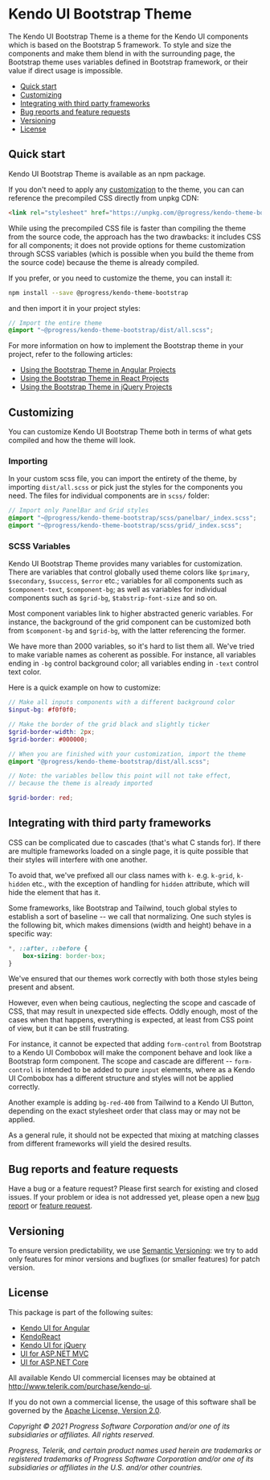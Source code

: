 # Kendo UI Bootstrap Theme

The Kendo UI Bootstrap Theme is a theme for the Kendo UI components which is based on the Bootstrap 5 framework. To style and size the components and make them blend in with the surrounding page, the Bootstrap theme uses variables defined in Bootstrap framework, or their value if direct usage is impossible.

* [Quick start](#quick-start)
* [Customizing](#customizing)
* [Integrating with third party frameworks](#integrating-with-third-party-frameworks)
* [Bug reports and feature requests](#bug-reports-and-feature-requests)
* [Versioning](#versioning)
* [License](#license)

## Quick start

Kendo UI Bootstrap Theme is available as an npm package.

If you don't need to apply any [customization](#customizing) to the theme, you can can reference the precompiled CSS directly from unpkg CDN:

```html
<link rel="stylesheet" href="https://unpkg.com/@progress/kendo-theme-bootstrap/dist/all.css" />
```

While using the precompiled CSS file is faster than compiling the theme from the source code, the approach has the two drawbacks: it includes CSS for all components; it does not provide options for theme customization through SCSS variables (which is possible when you build the theme from the source code) because the theme is already compiled.

If you prefer, or you need to customize the theme, you can install it:

```sh
npm install --save @progress/kendo-theme-bootstrap
```

and then import it in your project styles:

```scss
// Import the entire theme
@import "~@progress/kendo-theme-bootstrap/dist/all.scss";
```

For more information on how to implement the Bootstrap theme in your project, refer to the following articles:

* [Using the Bootstrap Theme in Angular Projects](https://www.telerik.com/kendo-angular-ui/components/styling/theme-bootstrap/)
* [Using the Bootstrap Theme in React Projects](https://www.telerik.com/kendo-react-ui/components/styling/theme-bootstrap/)
* [Using the Bootstrap Theme in jQuery Projects](http://docs.telerik.com/kendo-ui/styles-and-layout/sass-themes)

## Customizing

You can customize Kendo UI Bootstrap Theme both in terms of what gets compiled and how the theme will look.

### Importing

In your custom scss file, you can import the entirety of the theme, by importing `dist/all.scss` or pick just the styles for the components you need. The files for individual components are in `scss/` folder:

```scss
// Import only PanelBar and Grid styles
@import "~@progress/kendo-theme-bootstrap/scss/panelbar/_index.scss";
@import "~@progress/kendo-theme-bootstrap/scss/grid/_index.scss";
```

### SCSS Variables

Kendo UI Bootstrap Theme provides many variables for customization. There are variables that control globally used theme colors like `$primary`, `$secondary`, `$success`, `$error` etc.; variables for all components such as `$component-text`, `$component-bg`; as well as variables for individual components such as `$grid-bg`, `$tabstrip-font-size` and so on.

Most component variables link to higher abstracted generic variables. For instance, the background of the grid component can be customized both from `$component-bg` and `$grid-bg`, with the latter referencing the former.

We have more than 2000 variables, so it's hard to list them all. We've tried to make variable names as coherent as possible. For instance, all variables ending in `-bg` control background color; all variables ending in `-text` control text color.

Here is a quick example on how to customize:

```scss
// Make all inputs components with a different background color
$input-bg: #f0f0f0;

// Make the border of the grid black and slightly ticker
$grid-border-width: 2px;
$grid-border: #000000;

// When you are finished with your customization, import the theme
@import "@progress/kendo-theme-bootstrap/dist/all.scss";

// Note: the variables bellow this point will not take effect,
// because the theme is already imported

$grid-border: red;

```

## Integrating with third party frameworks

CSS can be complicated due to cascades (that's what C stands for). If there are multiple frameworks loaded on a single page, it is quite possible that their styles will interfere with one another.

To avoid that, we've prefixed all our class names with `k-` e.g. `k-grid`, `k-hidden` etc., with the exception of handling for `hidden` attribute, which will hide the element that has it.

Some frameworks, like Bootstrap and Tailwind, touch global styles to establish a sort of baseline -- we call that normalizing. One such styles is the following bit, which makes dimensions (width and height) behave in a specific way:

```css
*, ::after, ::before {
    box-sizing: border-box;
}
```

We've ensured that our themes work correctly with both those styles being present and absent.

However, even when being cautious, neglecting the scope and cascade of CSS, that may result in unexpected side effects. Oddly enough, most of the cases when that happens, everything is expected, at least from CSS point of view, but it can be still frustrating.

For instance, it cannot be expected that adding `form-control` from Bootstrap to a Kendo UI Combobox will make the component behave and look like a Bootstrap form component. The scope and cascade are different -- `form-control` is intended to be added to pure `input` elements, where as a Kendo UI Combobox has a different structure and styles will not be applied correctly.

Another example is adding `bg-red-400` from Tailwind to a Kendo UI Button, depending on the exact stylesheet order that class may or may not be applied.

As a general rule, it should not be expected that mixing at matching classes from different frameworks will yield the desired results.

## Bug reports and feature requests

Have a bug or a feature request? Please first search for existing and closed issues. If your problem or idea is not addressed yet, please open a new [bug report](https://github.com/telerik/kendo-themes/issues/new?labels=bug,T:Bootstrap&template=bug_report.md) or [feature request](https://github.com/telerik/kendo-themes/issues/new?labels=Enhancement,T:Bootstrap&template=feature_request.md).

## Versioning

To ensure version predictability, we use [Semantic Versioning](https://semver.org/): we try to add only features for minor versions and bugfixes (or smaller features) for patch version.

## License

This package is part of the following suites:

* [Kendo UI for Angular](http://www.telerik.com/kendo-angular-ui/)
* [KendoReact](http://www.telerik.com/kendo-react-ui/)
* [Kendo UI for jQuery](http://www.telerik.com/kendo-ui)
* [UI for ASP.NET MVC](http://www.telerik.com/aspnet-mvc)
* [UI for ASP.NET Core](http://www.telerik.com/aspnet-core-ui)

All available Kendo UI commercial licenses may be obtained at http://www.telerik.com/purchase/kendo-ui.

If you do not own a commercial license, the usage of this software shall be governed by the [Apache License, Version 2.0](http://www.apache.org/licenses/LICENSE-2.0).

*Copyright © 2021 Progress Software Corporation and/or one of its subsidiaries or affiliates. All rights reserved.*

*Progress, Telerik, and certain product names used herein are trademarks or registered trademarks of Progress Software Corporation and/or one of its subsidiaries or affiliates in the U.S. and/or other countries.*
